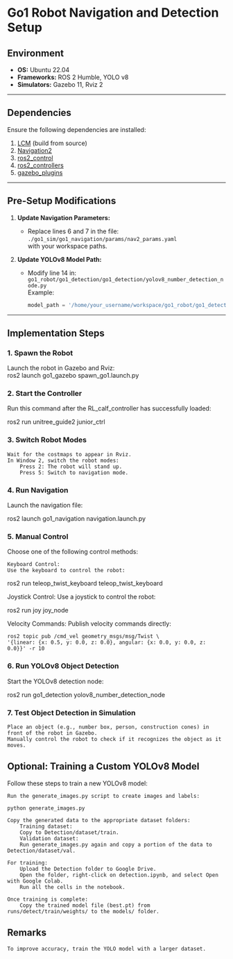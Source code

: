 # **Go1 Robot Navigation and Detection Setup**

## **Environment**
- **OS:** Ubuntu 22.04  
- **Frameworks:** ROS 2 Humble, YOLO v8  
- **Simulators:** Gazebo 11, Rviz 2  

---

## **Dependencies**
Ensure the following dependencies are installed:
1. [LCM](https://lcm-proj.github.io/lcm/) (build from source)  
2. [Navigation2](https://github.com/ros-navigation/navigation2)  
3. [ros2_control](https://github.com/ros-controls/ros2_control)  
4. [ros2_controllers](https://github.com/ros-controls/ros2_controllers)  
5. [gazebo_plugins](https://github.com/ros-simulation/gazebo_ros_pkgs/tree/ros2/gazebo_plugins)  

---

## **Pre-Setup Modifications**
1. **Update Navigation Parameters:**
   - Replace lines 6 and 7 in the file:  
     `./go1_sim/go1_navigation/params/nav2_params.yaml`  
     with your workspace paths.

2. **Update YOLOv8 Model Path:**  
   - Modify line 14 in:  
     `go1_robot/go1_detection/go1_detection/yolov8_number_detection_node.py`  
     Example:  
     ```python
     model_path = '/home/your_username/workspace/go1_robot/go1_detection/models/best.pt'
     ```

---

## **Implementation Steps**

### 1. **Spawn the Robot**
Launch the robot in Gazebo and Rviz:  
ros2 launch go1_gazebo spawn_go1.launch.py


### 2. Start the Controller

Run this command after the RL_calf_controller has successfully loaded:

ros2 run unitree_guide2 junior_ctrl

### 3. Switch Robot Modes

    Wait for the costmaps to appear in Rviz.
    In Window 2, switch the robot modes:
        Press 2: The robot will stand up.
        Press 5: Switch to navigation mode.

### 4. Run Navigation

Launch the navigation file:

ros2 launch go1_navigation navigation.launch.py

### 5. Manual Control

Choose one of the following control methods:

    Keyboard Control:
    Use the keyboard to control the robot:

ros2 run teleop_twist_keyboard teleop_twist_keyboard

Joystick Control:
Use a joystick to control the robot:

ros2 run joy joy_node

Velocity Commands:
Publish velocity commands directly:

    ros2 topic pub /cmd_vel geometry_msgs/msg/Twist \
    '{linear: {x: 0.5, y: 0.0, z: 0.0}, angular: {x: 0.0, y: 0.0, z: 0.0}}' -r 10

### 6. Run YOLOv8 Object Detection

Start the YOLOv8 detection node:

ros2 run go1_detection yolov8_number_detection_node

### 7. Test Object Detection in Simulation

    Place an object (e.g., number box, person, construction cones) in front of the robot in Gazebo.
    Manually control the robot to check if it recognizes the object as it moves.

## Optional: Training a Custom YOLOv8 Model

Follow these steps to train a new YOLOv8 model:

    Run the generate_images.py script to create images and labels:

    python generate_images.py

    Copy the generated data to the appropriate dataset folders:
        Training dataset:
        Copy to Detection/dataset/train.
        Validation dataset:
        Run generate_images.py again and copy a portion of the data to Detection/dataset/val.

    For training:
        Upload the Detection folder to Google Drive.
        Open the folder, right-click on detection.ipynb, and select Open with Google Colab.
        Run all the cells in the notebook.

    Once training is complete:
        Copy the trained model file (best.pt) from runs/detect/train/weights/ to the models/ folder.

## Remarks

    To improve accuracy, train the YOLO model with a larger dataset.
